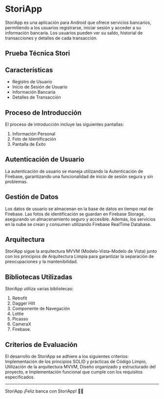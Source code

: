 <h1>StoriApp</h1>
    <p>StoriApp es una aplicación para Android que ofrece servicios bancarios, permitiendo a los usuarios registrarse, iniciar sesión y acceder a su información bancaria. Los usuarios pueden ver su saldo, historial de transacciones y detalles de cada transacción.</p>

  <h2>Prueba Técnica Stori</h2>
  <h2>Características</h2>
    <ul>
        <li>Registro de Usuario</li>
        <li>Inicio de Sesión de Usuario</li>
        <li>Información Bancaria</li>
        <li>Detalles de Transacción</li>
    </ul>

  <h2>Proceso de Introducción</h2>
    <p>El proceso de introducción incluye las siguientes pantallas:</p>
    <ol>
        <li>Información Personal</li>
        <li>Foto de Identificación</li>
        <li>Pantalla de Éxito</li>
    </ol>

  <h2>Autenticación de Usuario</h2>
    <p>La autenticación de usuario se maneja utilizando la Autenticación de Firebase, garantizando una funcionalidad de inicio de sesión segura y sin problemas.</p>

  <h2>Gestión de Datos</h2>
    <p>Los datos de usuario se almacenan en la base de datos en tiempo real de Firebase. Las fotos de identificación se guardan en Firebase Storage, asegurando un almacenamiento seguro y accesible. Además, los servicios en la nube se crean y consumen utilizando Firebase RealTime Database.</p>

  <h2>Arquitectura</h2>
    <p>StoriApp sigue la arquitectura MVVM (Modelo-Vista-Modelo de Vista) junto con los principios de Arquitectura Limpia para garantizar la separación de preocupaciones y la mantenibilidad.</p>

  <h2>Bibliotecas Utilizadas</h2>
    <p>StoriApp utiliza varias bibliotecas:</p>
      <ol>
        <li>Retrofit</li>
        <li>Dagger Hilt</li>
        <li>Componente de Navegación</li>
        <li>Lottie</li>
        <li>Picasso</li>
        <li>CameraX</li>
        <li>Firebase.</li>
    </ol>

  <h2>Criterios de Evaluación</h2>
    <p>El desarrollo de StoriApp se adhiere a los siguientes criterios: Implementación de los principios SOLID y prácticas de Código Limpio, Utilización de la arquitectura MVVM, Diseño organizado y estructurado del proyecto, e Implementación funcional que cumple con los requisitos especificados.</p>

  <hr>

  <p>StoriApp ¡Feliz banca con StoriApp! 🚀📱</p>
